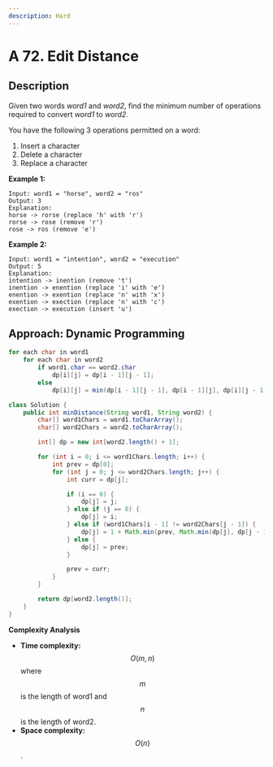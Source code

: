 ```yaml
---
description: Hard
---
```


# A 72. Edit Distance

## Description

Given two words _word1_ and _word2_, find the minimum number of operations required to convert _word1_ to _word2_.

You have the following 3 operations permitted on a word:

1. Insert a character
2. Delete a character
3. Replace a character

**Example 1:**

```text
Input: word1 = "horse", word2 = "ros"
Output: 3
Explanation: 
horse -> rorse (replace 'h' with 'r')
rorse -> rose (remove 'r')
rose -> ros (remove 'e')
```

**Example 2:**

```text
Input: word1 = "intention", word2 = "execution"
Output: 5
Explanation: 
intention -> inention (remove 't')
inention -> enention (replace 'i' with 'e')
enention -> exention (replace 'n' with 'x')
exention -> exection (replace 'n' with 'c')
exection -> execution (insert 'u')
```

## Approach: Dynamic Programming

```java
for each char in word1
    for each char in word2
        if word1.char == word2.char
            dp[i][j] = dp[i - 1][j - 1];
        else
            dp[i][j] = min(dp[i - 1][j - 1], dp[i - 1][j], dp[i][j - 1]);
```

```java
class Solution {
    public int minDistance(String word1, String word2) {
        char[] word1Chars = word1.toCharArray();
        char[] word2Chars = word2.toCharArray();

        int[] dp = new int[word2.length() + 1];

        for (int i = 0; i <= word1Chars.length; i++) {
            int prev = dp[0];
            for (int j = 0; j <= word2Chars.length; j++) {
                int curr = dp[j];

                if (i == 0) {
                    dp[j] = j;
                } else if (j == 0) {
                    dp[j] = i;
                } else if (word1Chars[i - 1] != word2Chars[j - 1]) {
                    dp[j] = 1 + Math.min(prev, Math.min(dp[j], dp[j - 1]));
                } else {
                    dp[j] = prev;
                }

                prev = curr;
            }
        }

        return dp[word2.length()];
    }
}
```

**Complexity Analysis**

* **Time complexity:** $$O(m,n)$$ where $$m$$ is the length of word1 and $$n$$ is the length of word2.
* **Space complexity:** $$O(n)$$.

